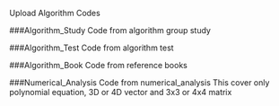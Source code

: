 Upload Algorithm Codes

###Algorithm_Study
Code from algorithm group study

###Algorithm_Test
Code from algorithm test

###Algorithm_Book
Code from reference books

###Numerical_Analysis
Code from numerical_analysis
This cover only polynomial equation, 3D or 4D vector and 3x3 or 4x4 matrix